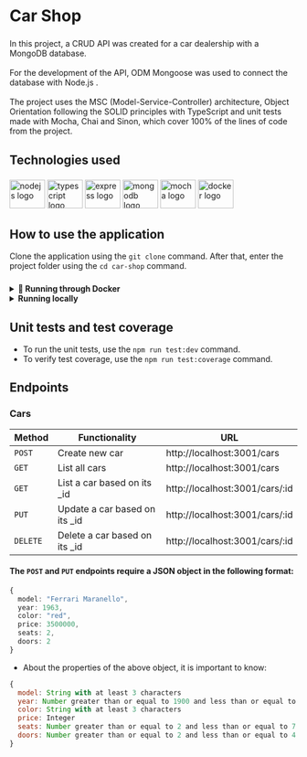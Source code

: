 <h1 align="left">Car Shop</h1>

###

<p align="left">In this project, a CRUD API was created for a car dealership with a MongoDB database.<br><br>For the development of the API, ODM Mongoose was used to connect the database with Node.js . <br><br>The project uses the MSC (Model-Service-Controller) architecture, Object Orientation following the SOLID principles with TypeScript and unit tests made with Mocha, Chai and Sinon, which cover 100% of the lines of code from the project.</p>

###

<h2 align="left">Technologies used</h2>

###

<div align="left">
  <img src="https://cdn.jsdelivr.net/gh/devicons/devicon/icons/nodejs/nodejs-original.svg" height="50" width="62" alt="nodejs logo"  />
  <img src="https://cdn.jsdelivr.net/gh/devicons/devicon/icons/typescript/typescript-original.svg" height="50" width="62" alt="typescript logo"  />
  <img src="https://cdn.jsdelivr.net/gh/devicons/devicon/icons/express/express-original.svg" height="50" width="62" alt="express logo"  />
  <img src="https://cdn.jsdelivr.net/gh/devicons/devicon/icons/mongodb/mongodb-original.svg" height="50" width="62" alt="mongodb logo"  />
  <img src="https://cdn.jsdelivr.net/gh/devicons/devicon/icons/mocha/mocha-plain.svg" height="50" width="62" alt="mocha logo"  />
  <img src="https://cdn.jsdelivr.net/gh/devicons/devicon/icons/docker/docker-original-wordmark.svg" height="50" width="62" alt="docker logo"  />
</div>

###

<h2 align="left">How to use the application</h2>

Clone the application using the `git clone` command. After that, enter the project folder using the `cd car-shop` command.

###

<details>
  <summary>
    <strong>🐳 Running through Docker</strong>
  </summary><br>

  - Inside the project folder, use the `docker-compose up -d` command. It is responsible for uploading the Node.js API and the MongoDB database.
  - Enter the container's terminal via the `docker exec -it car_shop bash` command.
  - Inside the container, install the necessary dependencies using the `npm install` command.
  - Finally, still inside the container's terminal, to initialize the API, use the `npm run dev` command.
  > The API is on port `3001` on localhost.


</details>

<details>
  <summary>
    <strong>Running locally</strong>
  </summary><br>

  - Inside the project folder, use the `npm install` command to install the necessary dependencies.
  - Put the MongoDB URI in the `./src/models/connection.ts` file in the `MONGO_DB_URL` variable.
  - Use the `npm run dev` command to initialize the API.
  > The API is on port `3001` on localhost.


</details>

###

<h2 align="left">Unit tests and test coverage</h2>

- To run the unit tests, use the `npm run test:dev` command.
- To verify test coverage, use the `npm run test:coverage` command.

###

<h2 align="left">Endpoints</h2>

<h3 align="left">Cars</h3>

| Method | Functionality | URL |
|---|---|---|
| `POST` | Create new car  | http://localhost:3001/cars |
| `GET` |  List all cars  | http://localhost:3001/cars |
| `GET` |  List a car based on its _id  | http://localhost:3001/cars/:id |
| `PUT` |  Update a car based on its _id  | http://localhost:3001/cars/:id |
| `DELETE` | Delete a car based on its _id  | http://localhost:3001/cars/:id |

#### The `POST` and `PUT` endpoints require a JSON object in the following format:

```TypeScript
{
  model: "Ferrari Maranello", 
  year: 1963, 
  color: "red",
  price: 3500000,
  seats: 2,
  doors: 2
}
```

- About the properties of the above object, it is important to know:

```JavaScript
{
  model: String with at least 3 characters
  year: Number greater than or equal to 1900 and less than or equal to 2023
  color: String with at least 3 characters
  price: Integer
  seats: Number greater than or equal to 2 and less than or equal to 7
  doors: Number greater than or equal to 2 and less than or equal to 4
}
```
